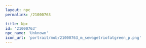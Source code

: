 ```yaml
---
layout: npc
permalink: /21000763

title: Npc
id: '21000763'
npc_name: 'Unknown'
icon_url: 'portrait/mob/21000763_m_sewagetriofatgreen_p.png'
---
```

